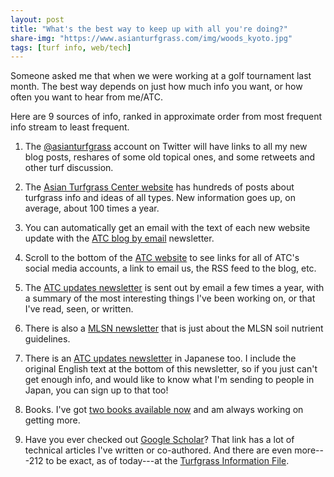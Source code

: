 ```yaml
---
layout: post
title: "What's the best way to keep up with all you're doing?"
share-img: "https://www.asianturfgrass.com/img/woods_kyoto.jpg"
tags: [turf info, web/tech]
---
```


Someone asked me that when we were working at a golf tournament last month. The best way depends on just how much info you want, or how often you want to hear from me/ATC. 

Here are 9 sources of info, ranked in approximate order from most frequent info stream to least frequent.

1. The [@asianturfgrass](https://twitter.com/asianturfgrass) account on Twitter will have links to all my new blog posts, reshares of some old topical ones, and some retweets and other turf discussion.

2. The [Asian Turfgrass Center website](https://www.asianturfgrass.com/) has hundreds of posts about turfgrass info and ideas of all types. New information goes up, on average, about 100 times a year.

3. You can automatically get an email with the text of each new website update with the [ATC blog by email](http://www.subscribepage.com/atc_blog_email) newsletter.

4. Scroll to the bottom of the [ATC website](https://www.asianturfgrass.com/) to see links for all of ATC's social media accounts, a link to email us, the RSS feed to the blog, etc.

5. The [ATC updates newsletter](http://www.subscribepage.com/atcupdate) is sent out by email a few times a year, with a summary of the most interesting things I've been working on, or that I've read, seen, or written.

6. There is also a [MLSN newsletter](http://www.subscribepage.com/mlsn) that is just about the MLSN soil nutrient guidelines.

7. There is an [ATC updates newsletter](http://www.subscribepage.com/atcupdate_jp) in Japanese too. I include the original English text at the bottom of this newsletter, so if you just can't get enough info, and would like to know what I'm sending to people in Japan, you can sign up to that too!

8. Books. I've got [two books available now](https://www.asianturfgrass.com/books/) and am always working on getting more.

9. Have you ever checked out [Google Scholar](https://scholar.google.com/citations?user=JAlxOXEAAAAJ&hl=en)? That link has a lot of technical articles I've written or co-authored. And there are even more---212 to be exact, as of today---at the [Turfgrass Information File](http://tic.lib.msu.edu/tgif/flink?name=Woods,%20Micah).


